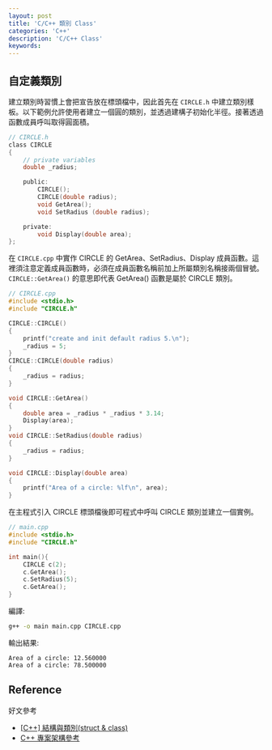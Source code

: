 ```yaml
---
layout: post
title: 'C/C++ 類別 Class'
categories: 'C++'
description: 'C/C++ Class'
keywords: 
---
```



## 自定義類別
建立類別時習慣上會把宣告放在標頭檔中，因此首先在 `CIRCLE.h` 中建立類別樣板。以下範例允許使用者建立一個圓的類別，並透過建構子初始化半徑。接著透過函數成員呼叫取得圓面積。

```h
// CIRCLE.h
class CIRCLE
{
    // private variables
    double _radius;

    public:
        CIRCLE();
        CIRCLE(double radius);
        void GetArea();
        void SetRadius (double radius);

    private:
        void Display(double area);
};
```

在 `CIRCLE.cpp` 中實作 CIRCLE 的 GetArea、SetRadius、Display 成員函數。這裡須注意定義成員函數時，必須在成員函數名稱前加上所屬類別名稱接兩個冒號。`CIRCLE::GetArea()` 的意思即代表 GetArea() 函數是屬於 CIRCLE 類別。

```c
// CIRCLE.cpp
#include <stdio.h>
#include "CIRCLE.h"

CIRCLE::CIRCLE()
{
    printf("create and init default radius 5.\n");
    _radius = 5;
}
CIRCLE::CIRCLE(double radius)
{
    _radius = radius;
}

void CIRCLE::GetArea()
{
    double area = _radius * _radius * 3.14;
    Display(area);
}
void CIRCLE::SetRadius(double radius)
{
    _radius = radius;
}

void CIRCLE::Display(double area)
{
    printf("Area of a circle: %lf\n", area);
}
```

在主程式引入 CIRCLE 標頭檔後即可程式中呼叫 CIRCLE 類別並建立一個實例。

```c
// main.cpp
#include <stdio.h>
#include "CIRCLE.h"

int main(){
    CIRCLE c(2);
    c.GetArea();
    c.SetRadius(5);
    c.GetArea();
}
```

編譯:
```sh
g++ -o main main.cpp CIRCLE.cpp
```

輸出結果:
```
Area of a circle: 12.560000
Area of a circle: 78.500000
```

## Reference
好文參考

- [[C++] 結構與類別(struct & class)](https://hackmd.io/@howkii-studio/SkX4rSWyP)
- [C++ 專案架構參考](https://medium.com/swlh/c-project-structure-for-cmake-67d60135f6f5)